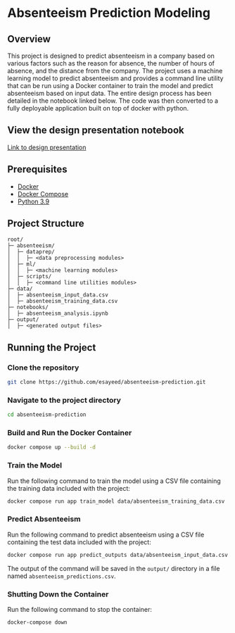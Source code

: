 # Absenteeism Prediction Modeling

## Overview
This project is designed to predict absenteeism in a company based on various factors such as the reason for absence, the number of hours of absence, and the distance from the company. The project uses a machine learning model to predict absenteeism and provides a command line utility that can be run using a Docker container to train the model and predict absenteeism based on input data. The entire design process has been detailed in the notebook linked below. The code was then converted to a fully deployable application built on top of docker with python.

## View the design presentation notebook
[Link to design presentation](https://github.com/esayeed/absenteeism-prediction/blob/main/notebooks/absenteeism_analysis.ipynb)

## Prerequisites
- [Docker](https://docs.docker.com/get-docker/)
- [Docker Compose](https://docs.docker.com/compose/install/)
- [Python 3.9](https://www.python.org/downloads/)

## Project Structure
```
root/
├─ absenteeism/
│  ├─ dataprep/
│  │  ├─ <data preprocessing modules>
│  ├─ ml/
│  │  ├─ <machine learning modules>
│  ├─ scripts/
│  │  ├─ <command line utilities modules>
├─ data/
│  ├─ absenteeism_input_data.csv
│  ├─ absenteeism_training_data.csv
├─ notebooks/
│  ├─ absenteeism_analysis.ipynb
├─ output/
│  ├─ <generated output files>
```

## Running the Project

### Clone the repository
```bash
git clone https://github.com/esayeed/absenteeism-prediction.git
```
### Navigate to the project directory
```bash
cd absenteeism-prediction
```

### Build and Run the Docker Container
```bash
docker compose up --build -d
```


### Train the Model
Run the following command to train the model using a CSV file containing the training data included with the project:
```bash
docker compose run app train_model data/absenteeism_training_data.csv
```

### Predict Absenteeism
Run the following command to predict absenteeism using a CSV file containing the test data included with the project:
```bash
docker compose run app predict_outputs data/absenteeism_input_data.csv
```
The output of the command will be saved in the `output/` directory in a file named `absenteeism_predictions.csv`.

### Shutting Down the Container
Run the following command to stop the container:
```bash
docker-compose down
```
